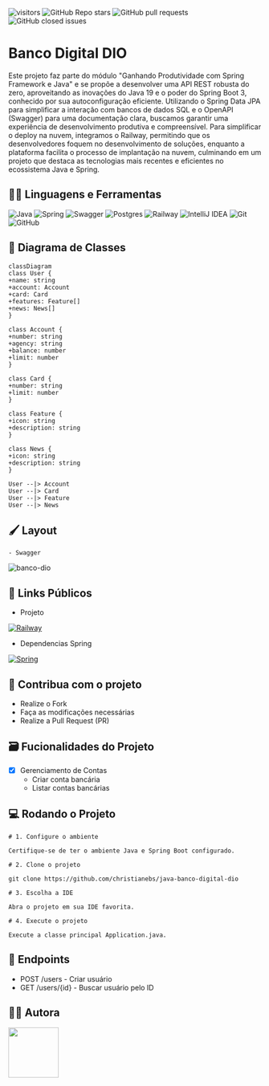 ![visitors](https://visitor-badge.laobi.icu/badge?page_id=christianebs.java-banco-digital-dio) ![GitHub Repo stars](https://img.shields.io/github/stars/christianebs/java-banco-digital-dio) ![GitHub pull requests](https://img.shields.io/github/issues-pr/christianebs/java-banco-digital-dio) ![GitHub closed issues](https://img.shields.io/github/issues-closed/christianebs/java-banco-digital-dio)

# Banco Digital DIO

Este projeto faz parte do módulo "Ganhando Produtividade com Spring Framework e Java" e se propõe a desenvolver uma API REST robusta do zero, aproveitando as inovações do Java 19 e o poder do Spring Boot 3, conhecido por sua autoconfiguração eficiente. Utilizando o Spring Data JPA para simplificar a interação com bancos de dados SQL e o OpenAPI (Swagger) para uma documentação clara, buscamos garantir uma experiência de desenvolvimento produtiva e compreensível. Para simplificar o deploy na nuvem, integramos o Railway, permitindo que os desenvolvedores foquem no desenvolvimento de soluções, enquanto a plataforma facilita o processo de implantação na nuvem, culminando em um projeto que destaca as tecnologias mais recentes e eficientes no ecossistema Java e Spring.

## :woman_mechanic: Linguagens e Ferramentas

![Java](https://img.shields.io/badge/java-0D1117.svg?style=for-the-badge&logo=openjdk&logoColor=%23ED8B00) ![Spring](https://img.shields.io/badge/spring-0D1117.svg?style=for-the-badge&logo=spring&logoColor=%236DB33F) ![Swagger](https://img.shields.io/badge/-Swagger-0D1117?style=for-the-badge&logo=swagger&logoColor=%23Clojure) ![Postgres](https://img.shields.io/badge/postgres-0D1117.svg?style=for-the-badge&logo=postgresql&logoColor=%23316192) ![Railway](https://img.shields.io/badge/Railway-0D1117?style=for-the-badge&logo=railway&logoColor=white) ![IntelliJ IDEA](https://img.shields.io/badge/IntelliJIDEA-0D1117.svg?style=for-the-badge&logo=intellij-idea&logoColor=white) ![Git](https://img.shields.io/badge/git-0D1117.svg?style=for-the-badge&logo=git&logoColor=%23F05033) ![GitHub](https://img.shields.io/badge/github-0D1117.svg?style=for-the-badge&logo=github&logoColor=white)

## :large_blue_diamond: Diagrama de Classes

```mermaid
classDiagram
class User {
+name: string
+account: Account
+card: Card
+features: Feature[]
+news: News[]
}

class Account {
+number: string
+agency: string
+balance: number
+limit: number
}

class Card {
+number: string
+limit: number
}

class Feature {
+icon: string
+description: string
}

class News {
+icon: string
+description: string
}

User --|> Account
User --|> Card
User --|> Feature
User --|> News
```

## :paintbrush: Layout

    - Swagger

![banco-dio](https://github.com/christianebs/java-banco-digital-dio/assets/108686840/04ccce06-55bd-4588-953c-e7c19cac8e6d)

## :link: Links Públicos

- Projeto

[![Railway](https://img.shields.io/badge/reailway-0D1117?style=for-the-badge&logo=railway&logoColor=white)](https://java-banco-digital-dio.up.railway.app/swagger-ui/index.html)

- Dependencias Spring

[![Spring](https://img.shields.io/badge/spring-0D1117.svg?style=for-the-badge&logo=spring&logoColor=%236DB33F)](https://start.spring.io/#!type=gradle-project&language=java&platformVersion=3.1.4&packaging=jar&jvmVersion=17&groupId=com.github.christianebs&artifactId=java-banco-digital-dio&name=application&description=Java%20RESTful%20API%20criada%20para%20o%20Santander%20Bootcamp%202023%20-%20Backend%20Java&packageName=com.github.christianebs&dependencies=web,data-jpa,h2,postgresql)


## :triangular_flag_on_post: Contribua com o projeto

- Realize o Fork
- Faça as modificações necessárias
- Realize a Pull Request (PR)

## :card_file_box: Fucionalidades do Projeto

- [x] Gerenciamento de Contas
    - Criar conta bancária
    - Listar contas bancárias

## :computer: Rodando o Projeto

```shell
# 1. Configure o ambiente

Certifique-se de ter o ambiente Java e Spring Boot configurado.

# 2. Clone o projeto

git clone https://github.com/christianebs/java-banco-digital-dio

# 3. Escolha a IDE

Abra o projeto em sua IDE favorita.

# 4. Execute o projeto

Execute a classe principal Application.java.
```

## :arrows_counterclockwise: Endpoints

- POST /users - Criar usuário
- GET /users/{id} - Buscar usuário pelo ID

## :woman_technologist: Autora

<a href="https://github.com/christianebs">
<img src="https://user-images.githubusercontent.com/108686840/271874870-1003d6c2-7574-4104-a392-ab6b2713cff2.png" width="100px" />
</a>

